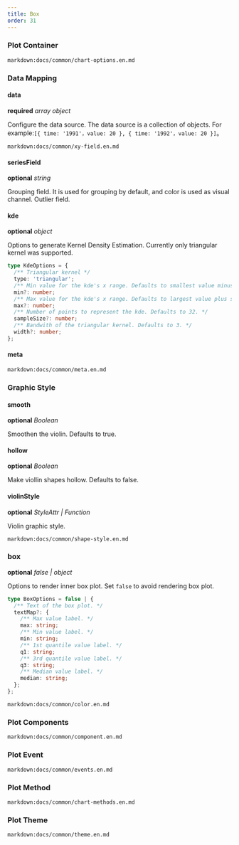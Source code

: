```yaml
---
title: Box
order: 31
---
```


### Plot Container

`markdown:docs/common/chart-options.en.md`

### Data Mapping

#### data

<description>**required** _array object_</description>

Configure the data source. The data source is a collection of objects. For example:`[{ time: '1991'，value: 20 }, { time: '1992'，value: 20 }]`。

`markdown:docs/common/xy-field.en.md`

#### seriesField

<description>**optional** _string_</description>

Grouping field. It is used for grouping by default, and color is used as visual channel.
Outlier field.

#### kde

<description>**optional** _object_</description>

Options to generate Kernel Density Estimation. Currently only triangular kernel was supported.

```ts
type KdeOptions = {
  /** Triangular kernel */
  type: 'triangular';
  /** Min value for the kde's x range. Defaults to smallest value minus some threshold. */
  min?: number;
  /** Max value for the kde's x range. Defaults to largest value plus some threshold. */
  max?: number;
  /** Number of points to represent the kde. Defaults to 32. */
  sampleSize?: number;
  /** Bandwith of the triangular kernel. Defaults to 3. */
  width?: number;
};
```

#### meta

`markdown:docs/common/meta.en.md`

### Graphic Style

#### smooth

<description>**optional** _Boolean_</description>

Smoothen the violin. Defaults to true.

#### hollow

<description>**optional** _Boolean_</description>

Make viollin shapes hollow. Defaults to false.

#### violinStyle

<description>**optional** _StyleAttr | Function_</description>

Violin graphic style.

`markdown:docs/common/shape-style.en.md`

### box

<description>**optional** _false | object_</description>

Options to render inner box plot. Set `false` to avoid rendering box plot.

```ts
type BoxOptions = false | {
  /** Text of the box plot. */
  textMap?: {
    /** Max value label. */
    max: string;
    /** Min value label. */
    min: string;
    /** 1st quantile value label. */
    q1: string;
    /** 3rd quantile value label. */
    q3: string;
    /** Median value label. */
    median: string;
  };
};
```

`markdown:docs/common/color.en.md`

### Plot Components

`markdown:docs/common/component.en.md`

### Plot Event

`markdown:docs/common/events.en.md`

### Plot Method

`markdown:docs/common/chart-methods.en.md`

### Plot Theme

`markdown:docs/common/theme.en.md`
